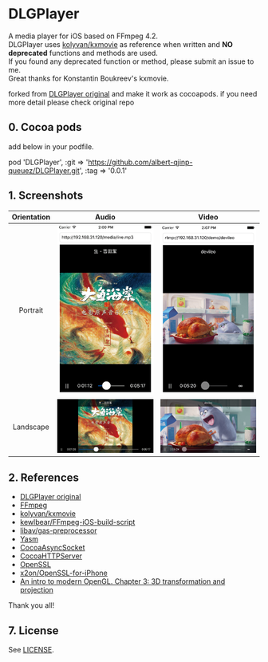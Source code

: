 # DLGPlayer
A media player for iOS based on FFmpeg 4.2.  
DLGPlayer uses [kolyvan/kxmovie](https://github.com/kolyvan/kxmovie "https://github.com/kolyvan/kxmovie") as reference when written and **NO deprecated** functions and methods are used.  
If you found any deprecated function or method, please submit an issue to me.  
Great thanks for Konstantin Boukreev's kxmovie.

forked from [DLGPlayer original](https://github.com/DeviLeo/DLGPlayer "https://github.com/DeviLeo/DLGPlayer")
and make it work as cocoapods. 
if you need more detail please check original repo


## 0. Cocoa pods 
add below in your podfile.

pod 'DLGPlayer', :git => 'https://github.com/albert-qjinp-queuez/DLGPlayer.git', :tag => '0.0.1'

## 1. Screenshots
|Orientation|Audio|Video|
|:---------:|:---:|:---:|
|Portrait|![](https://github.com/DeviLeo/Screenshots/blob/master/DLGPlayer/Simulator%20Screen%20Shot%2022%20Dec%202016%2C%202.00.52%20PM.png)|![](https://github.com/DeviLeo/Screenshots/blob/master/DLGPlayer/Simulator%20Screen%20Shot%2022%20Dec%202016%2C%202.07.30%20PM.png)|
|Landscape|![](https://github.com/DeviLeo/Screenshots/blob/master/DLGPlayer/Simulator%20Screen%20Shot%2022%20Dec%202016%2C%202.01.05%20PM.png)|![](https://github.com/DeviLeo/Screenshots/blob/master/DLGPlayer/Simulator%20Screen%20Shot%2022%20Dec%202016%2C%202.07.38%20PM.png)|

## 2. References
* [DLGPlayer original](https://github.com/DeviLeo/DLGPlayer "https://github.com/DeviLeo/DLGPlayer")
* [FFmpeg](http://ffmpeg.org "http://ffmpeg.org")
* [kolyvan/kxmovie](https://github.com/kolyvan/kxmovie "https://github.com/kolyvan/kxmovie")
* [kewlbear/FFmpeg-iOS-build-script](https://github.com/kewlbear/FFmpeg-iOS-build-script "https://github.com/kewlbear/FFmpeg-iOS-build-script")
* [libav/gas-preprocessor](https://github.com/libav/gas-preprocessor "https://github.com/libav/gas-preprocessor")
* [Yasm](http://yasm.tortall.net "http://yasm.tortall.net")
* [CocoaAsyncSocket](https://github.com/robbiehanson/CocoaAsyncSocket "https://github.com/robbiehanson/CocoaAsyncSocket")
* [CocoaHTTPServer](https://github.com/robbiehanson/CocoaHTTPServer "https://github.com/robbiehanson/CocoaHTTPServer")
* [OpenSSL](https://www.openssl.org "https://www.openssl.org")
* [x2on/OpenSSL-for-iPhone](https://github.com/x2on/OpenSSL-for-iPhone "https://github.com/x2on/OpenSSL-for-iPhone")
* [An intro to modern OpenGL. Chapter 3: 3D transformation and projection](http://duriansoftware.com/joe/An-intro-to-modern-OpenGL.-Chapter-3:-3D-transformation-and-projection.html "http://duriansoftware.com/joe/An-intro-to-modern-OpenGL.-Chapter-3:-3D-transformation-and-projection.html")

Thank you all!

## 7. License
See [LICENSE](https://github.com/albert-qjinp-queuez/DLGPlayer/blob/master/LICENSE "LGPL-3.0").
